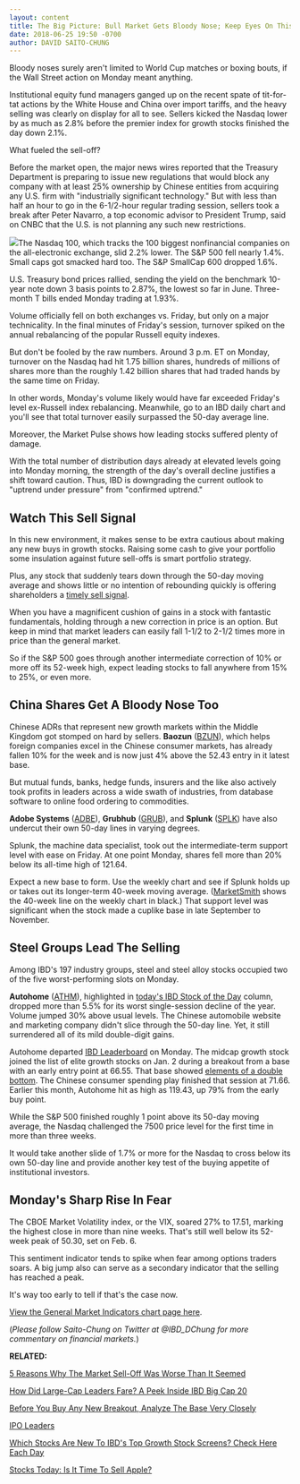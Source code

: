 ```yaml
---
layout: content
title: The Big Picture: Bull Market Gets Bloody Nose; Keep Eyes On This Sell Signal
date: 2018-06-25 19:50 -0700
author: DAVID SAITO-CHUNG
---
```






Bloody noses surely aren't limited to World Cup matches or boxing bouts, if the Wall Street action on Monday meant anything.




Institutional equity fund managers ganged up on the recent spate of tit-for-tat actions by the White House and China over import tariffs, and the heavy selling was clearly on display for all to see. Sellers kicked the Nasdaq lower by as much as 2.8% before the premier index for growth stocks finished the day down 2.1%.


What fueled the sell-off?


Before the market open, the major news wires reported that the Treasury Department is preparing to issue new regulations that would block any company with at least 25% ownership by Chinese entities from acquiring any U.S. firm with "industrially significant technology." But with less than half an hour to go in the 6-1/2-hour regular trading session, sellers took a break after Peter Navarro, a top economic advisor to President Trump, said on CNBC that the U.S. is not planning any such new restrictions.


![](https://www.investors.com/wp-content/uploads/2018/06/MP062518-199x300.jpg)The Nasdaq 100, which tracks the 100 biggest nonfinancial companies on the all-electronic exchange, slid 2.2% lower. The S&P 500 fell nearly 1.4%. Small caps got smacked hard too. The S&P SmallCap 600 dropped 1.6%.


U.S. Treasury bond prices rallied, sending the yield on the benchmark 10-year note down 3 basis points to 2.87%, the lowest so far in June. Three-month T bills ended Monday trading at 1.93%.


Volume officially fell on both exchanges vs. Friday, but only on a major technicality. In the final minutes of Friday's session, turnover spiked on the annual rebalancing of the popular Russell equity indexes.


But don't be fooled by the raw numbers. Around 3 p.m. ET on Monday, turnover on the Nasdaq had hit 1.75 billion shares, hundreds of millions of shares more than the roughly 1.42 billion shares that had traded hands by the same time on Friday.


In other words, Monday's volume likely would have far exceeded Friday's level ex-Russell index rebalancing. Meanwhile, go to an IBD daily chart and you'll see that total turnover easily surpassed the 50-day average line.


Moreover, the Market Pulse shows how leading stocks suffered plenty of damage.


With the total number of distribution days already at elevated levels going into Monday morning, the strength of the day's overall decline justifies a shift toward caution. Thus, IBD is downgrading the current outlook to "uptrend under pressure" from "confirmed uptrend."


Watch This Sell Signal
----------------------


In this new environment, it makes sense to be extra cautious about making any new buys in growth stocks. Raising some cash to give your portfolio some insulation against future sell-offs is smart portfolio strategy.


Plus, any stock that suddenly tears down through the 50-day moving average and shows little or no intention of rebounding quickly is offering shareholders a [timely sell signal](https://www.investors.com/how-to-invest/investors-corner/when-to-sell-stocks-big-break-below-50-day-line-can-mark-end-of-a-huge-run/).


When you have a magnificent cushion of gains in a stock with fantastic fundamentals, holding through a new correction in price is an option. But keep in mind that market leaders can easily fall 1-1/2 to 2-1/2 times more in price than the general market.


So if the S&P 500 goes through another intermediate correction of 10% or more off its 52-week high, expect leading stocks to fall anywhere from 15% to 25%, or even more.


China Shares Get A Bloody Nose Too
----------------------------------


Chinese ADRs that represent new growth markets within the Middle Kingdom got stomped on hard by sellers. **Baozun** ([BZUN](https://research.investors.com/quote.aspx?symbol=BZUN)), which helps foreign companies excel in the Chinese consumer markets, has already fallen 10% for the week and is now just 4% above the 52.43 entry in it latest base.


But mutual funds, banks, hedge funds, insurers and the like also actively took profits in leaders across a wide swath of industries, from database software to online food ordering to commodities.


**Adobe Systems** ([ADBE](https://research.investors.com/quote.aspx?symbol=ADBE)), **Grubhub** ([GRUB](https://research.investors.com/quote.aspx?symbol=GRUB)), and **Splunk** ([SPLK](https://research.investors.com/quote.aspx?symbol=SPLK)) have also undercut their own 50-day lines in varying degrees.



Splunk, the machine data specialist, took out the intermediate-term support level with ease on Friday. At one point Monday, shares fell more than 20% below its all-time high of 121.64.


Expect a new base to form. Use the weekly chart and see if Splunk holds up or takes out its longer-term 40-week moving average. ([MarketSmith](https://marketsmith.investors.com/) shows the 40-week line on the weekly chart in black.) That support level was significant when the stock made a cuplike base in late September to November.


Steel Groups Lead The Selling
-----------------------------


Among IBD's 197 industry groups, steel and steel alloy stocks occupied two of the five worst-performing slots on Monday.


**Autohome** ([ATHM](https://research.investors.com/quote.aspx?symbol=ATHM)), highlighted in [today's IBD Stock of the Day](https://www.investors.com/research/stock-of-the-day-autohome/) column, dropped more than 5.5% for its worst single-session decline of the year. Volume jumped 30% above usual levels. The Chinese automobile website and marketing company didn't slice through the 50-day line. Yet, it still surrendered all of its mild double-digit gains.



Autohome departed [IBD Leaderboard](https://leaderboard.investors.com/#/leaders/leadersnearabuypoint) on Monday. The midcap growth stock joined the list of elite growth stocks on Jan. 2 during a breakout from a base with an early entry point at 66.55. That base showed [elements of a double bottom](https://www.investors.com/how-to-invest/investors-corner/what-is-double-bottom-base-biotech-stocks/). The Chinese consumer spending play finished that session at 71.66. Earlier this month, Autohome hit as high as 119.43, up 79% from the early buy point.


While the S&P 500 finished roughly 1 point above its 50-day moving average, the Nasdaq challenged the 7500 price level for the first time in more than three weeks.


It would take another slide of 1.7% or more for the Nasdaq to cross below its own 50-day line and provide another key test of the buying appetite of institutional investors.


Monday's Sharp Rise In Fear
---------------------------


The CBOE Market Volatility index, or the VIX, soared 27% to 17.51, marking the highest close in more than nine weeks. That's still well below its 52-week peak of 50.30, set on Feb. 6.


This sentiment indicator tends to spike when fear among options traders soars. A big jump also can serve as a secondary indicator that the selling has reached a peak.


It's way too early to tell if that's the case now.


[View the General Market Indicators chart page here](https://www.investors.com/wp-content/uploads/2018/06/IBD2506153109GMI.pdf).


(*Please follow Saito-Chung on Twitter at @IBD\_DChung for more commentary on financial markets.*)


**RELATED:**


[5 Reasons Why The Market Sell-Off Was Worse Than It Seemed](https://www.investors.com/market-trend/stock-market-today/dow-jones-futures-top-stocks-google-alibaba-nvidia-below-buy-points/)


[How Did Large-Cap Leaders Fare? A Peek Inside IBD Big Cap 20](https://research.investors.com/stock-lists/big-cap-20/)


[Before You Buy Any New Breakout, Analyze The Base Very Closely](https://www.investors.com/stock-lists/ibd-50/growth-stocks-second-half-of-2018-key-factors/)


[IPO Leaders](https://research.investors.com/stock-lists/ipo-leaders/)


[Which Stocks Are New To IBD's Top Growth Stock Screens? Check Here Each Day](https://www.investors.com/stock-lists/best-growth-stocks-buy-watch-ibd-stock-lists/)


[Stocks Today: Is It Time To Sell Apple?](https://www.investors.com/market-trend/stock-market-today/nasdaq-sell-off-time-to-sell-apple-intel-microsoft/)





